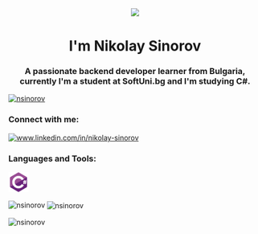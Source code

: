 <div align="center">
 <img src="https://media.giphy.com/media/xTiIzJSKB4l7xTouE8/giphy.gif">
 <h1 align="center">I'm Nikolay Sinorov</h1>
 </div>
<h3 align="center">A passionate backend developer learner from Bulgaria, currently I'm a student at SoftUni.bg and I'm studying C#.</h3>

<p align="left"> <a href="https://github.com/ryo-ma/github-profile-trophy"><img src="https://github-profile-trophy.vercel.app/?username=nsinorov" alt="nsinorov" /></a> </p>


<h3 align="left">Connect with me:</h3>
<p align="left">
<a href="https://www.linkedin.com/in/nikolay-sinorov" target="blank"><img align="center" src="https://raw.githubusercontent.com/rahuldkjain/github-profile-readme-generator/master/src/images/icons/Social/linked-in-alt.svg" alt="www.linkedin.com/in/nikolay-sinorov" height="30" width="40" /></a>
</p>

<h3 align="left">Languages and Tools:</h3>
<p align="left"> <a href="https://www.w3schools.com/cs/" target="_blank" rel="noreferrer"> <img
                                                                                             src="https://raw.githubusercontent.com/devicons/devicon/master/icons/csharp/csharp-original.svg" alt="csharp" width="40" height="40"/> </a> </p>

<p><img align="left" src="https://github-readme-stats.vercel.app/api/top-langs?username=nsinorov&show_icons=true&locale=en&layout=compact" alt="nsinorov" /></p>

<p>&nbsp;<img align="center" src="https://github-readme-stats.vercel.app/api?username=nsinorov&show_icons=true&locale=en" alt="nsinorov" /></p>

<p><img align="center" src="https://github-readme-streak-stats.herokuapp.com/?user=nsinorov&" alt="nsinorov" /></p>


